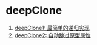 # deepClone

1. [deepClone1: 最简单的递归实现](./src/deepClone1.js)
0. [deepClone2: 自动跳过原型属性](./src/deepClone2.js)